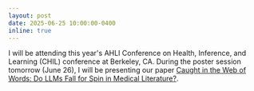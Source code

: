 ```yaml
---
layout: post
date: 2025-06-25 10:00:00-0400
inline: true
---
```


I will be attending this year's AHLI Conference on Health, Inference, and Learning (CHIL) conference at Berkeley, CA. During the poster session tomorrow (June 26), I will be presenting our paper [Caught in the Web of Words: Do LLMs Fall for Spin in Medical Literature?](https://arxiv.org/abs/2502.07963).

